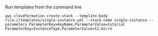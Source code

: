 Run templates from the command line

```
aws cloudformation create-stack --template-body file://templates/single-instance.yml --stack-name single-instance --parameters ParameterKey=KeyName,ParameterValue=tutorial ParameterKey=InstanceType,ParameterValue=t2.micro
```
